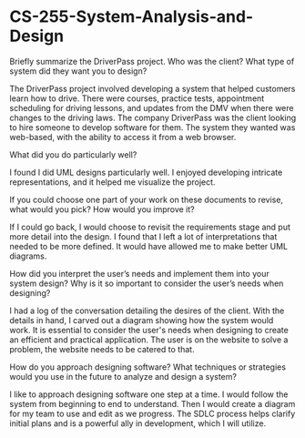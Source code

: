 # CS-255-System-Analysis-and-Design

Briefly summarize the DriverPass project. Who was the client? What type of system did they want you to design?

The DriverPass project involved developing a system that helped customers learn how to drive. There were courses, practice tests, appointment scheduling for driving lessons, 
and updates from the DMV when there were changes to the driving laws. The company DriverPass was the client looking to hire someone to develop software for them. The system they wanted was web-based, with the ability to access it from a web browser.

What did you do particularly well?

I found I did UML designs particularly well. I enjoyed developing intricate representations, and it helped me visualize the project.

If you could choose one part of your work on these documents to revise, what would you pick? How would you improve it?

If I could go back, I would choose to revisit the requirements stage and put more detail into the design. I found that I left a lot of interpretations that needed to be more defined. It would have allowed me to make better UML diagrams.

How did you interpret the user’s needs and implement them into your system design? Why is it so important to consider the user’s needs when designing?

I had a log of the conversation detailing the desires of the client. With the details in hand, I carved out a diagram showing how the system would work. It is essential to consider the user's needs when designing to create an efficient and practical application. The user is on the website to solve a problem, the website needs to be catered to that.

How do you approach designing software? What techniques or strategies would you use in the future to analyze and design a system?

I like to approach designing software one step at a time. I would follow the system from beginning to end to understand. Then I would create a diagram for my team to use and edit as we progress. The SDLC process helps clarify initial plans and is a powerful ally in development, which I will utilize.



